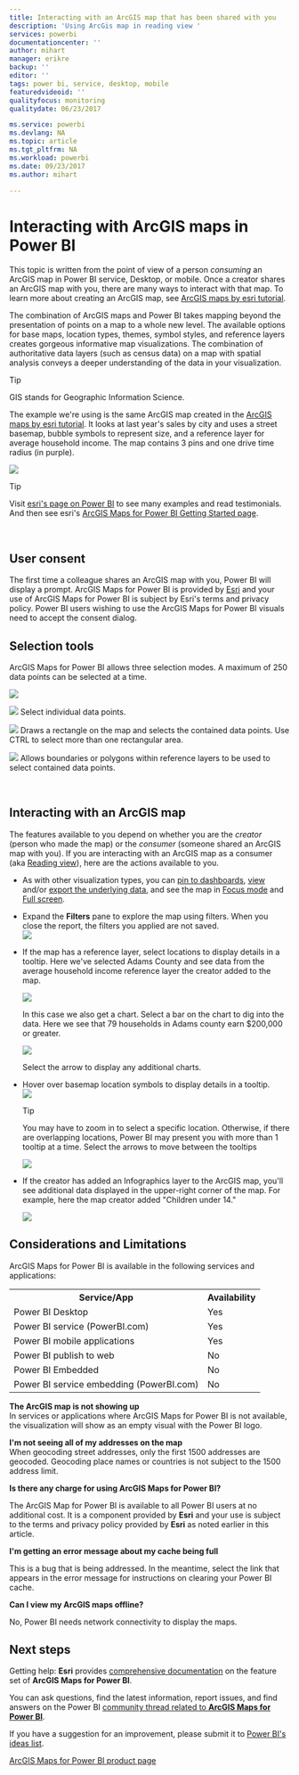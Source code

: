 ```yaml
---
title: Interacting with an ArcGIS map that has been shared with you
description: 'Using ArcGis map in reading view '
services: powerbi
documentationcenter: ''
author: mihart
manager: erikre
backup: ''
editor: ''
tags: power bi, service, desktop, mobile
featuredvideoid: ''
qualityfocus: monitoring
qualitydate: 06/23/2017

ms.service: powerbi
ms.devlang: NA
ms.topic: article
ms.tgt_pltfrm: NA
ms.workload: powerbi
ms.date: 09/23/2017
ms.author: mihart

---
```

# Interacting with ArcGIS maps in Power BI
This topic is written from the point of view of a person *consuming* an ArcGIS map in Power BI service, Desktop, or mobile. Once a creator shares an ArcGIS map with you, there are many ways to interact with that map.  To learn more about creating an ArcGIS map, see [ArcGIS maps by esri tutorial](power-bi-visualization-arcgis.md).

The combination of ArcGIS maps and Power BI takes mapping beyond the presentation of points on a map to a whole new level. The available options for base maps, location types, themes, symbol styles, and reference layers creates gorgeous informative map visualizations. The combination of authoritative data layers (such as census data) on a map with spatial analysis conveys a deeper understanding of the data in your visualization.

> [!TIP]
> GIS stands for Geographic Information Science.
> 
> 

The example we're using is the same ArcGIS map created in the [ArcGIS maps by esri tutorial](power-bi-visualization-arcgis.md). It looks at last year's sales by city and uses a street basemap, bubble symbols to represent size, and a reference layer for average household income. The map contains 3 pins and one drive time radius (in purple).

![](media/power-bi-visualizations-arcgis/power-bi-arcgis-esri-new.png)

> [!TIP]
> Visit [esri's page on Power BI](https://www.esri.com/powerbi) to see many examples and read testimonials. And then see esri's [ArcGIS Maps for Power BI Getting Started page](https://doc.arcgis.com/en/maps-for-powerbi/get-started/about-maps-for-power-bi.htm).
> 
> 

<br/>

## User consent
The first time a colleague shares an ArcGIS map with you, Power BI will display a prompt. ArcGIS Maps for Power BI is provided by [Esri](https://www.esri.com) and your use of ArcGIS Maps for Power BI is subject by Esri's terms and privacy policy. Power BI users wishing to use the ArcGIS Maps for Power BI visuals need to accept the consent dialog.

## Selection tools
ArcGIS Maps for Power BI allows three selection modes. A maximum of 250 data points can be selected at a time.

![](media/power-bi-visualizations-arcgis/power-bi-esri-selection-tools2.png)

![](media/power-bi-visualizations-arcgis/power-bi-esri-selection-single2.png) Select individual data points.

![](media/power-bi-visualizations-arcgis/power-bi-esri-selection-marquee2.png) Draws a rectangle on the map and selects the contained data points. Use CTRL to select more than one rectangular area.

![](media/power-bi-visualizations-arcgis/power-bi-esri-selection-reference-layer2.png) Allows boundaries or polygons within reference layers to be used to select contained data points.

<br/>

## Interacting with an ArcGIS map
The features available to you depend on whether you are the *creator* (person who made the map) or the *consumer* (someone shared an ArcGIS map with you). If you are interacting with an ArcGIS map as a consumer (aka [Reading view](powerbi-service-interact-with-a-report-in-reading-view.md)), here are the actions available to you.

* As with other visualization types, you can [pin to dashboards](powerbi-service-pin-a-tile-to-a-dashboard-from-a-report.md), [view](powerbi-service-reports-see-data.md) and/or [export the underlying data](power-bi-visualization-export-data.md), and see the map in [Focus mode](powerbi-service-display-dash-in-focus-mode.md) and [Full screen](powerbi-service-dash-and-reports-fullscreen.md).    
* Expand the **Filters** pane to explore the map using filters. When you close the report, the filters you applied are not saved.    
    ![](media/power-bi-visualizations-arcgis/power-bi-filter-newer.png)  
* If the map has a reference layer, select locations to display details in a tooltip. Here we've selected Adams County and see data from the average household income reference layer the creator added to the map.
  
    ![](media/power-bi-visualizations-arcgis/power-bi-reference-layer.png)  
  
    In this case we also get a chart. Select a bar on the chart to dig into the data. Here we see that 79 households in Adams county earn $200,000 or greater.
  
    ![](media/power-bi-visualizations-arcgis/power-bi-tooltip-chart.png)
  
    Select the arrow to display any additional charts.
* Hover over basemap location symbols to display details in a tooltip.     
  ![](media/power-bi-visualizations-arcgis/power-bi-arcgis-hover.png)
  
  > [!TIP]
  > You may have to zoom in to select a specific location.  Otherwise, if there are overlapping locations, Power BI may present you with more than 1 tooltip at a time. Select the arrows to move between the tooltips
  > 
  > ![](media/power-bi-visualizations-arcgis/power-bi-3-screens.png)
  > 
  > 
* If the creator has added an Infographics layer to the ArcGIS map, you'll see additional data displayed in the upper-right corner of the map.  For example, here the map creator added "Children under 14."
  
    ![](media/power-bi-visualizations-arcgis/power-bi-demographics.png)

## Considerations and Limitations
ArcGIS Maps for Power BI is available in the following services and applications:

<table>
<tr><th>Service/App</th><th>Availability</th></tr>
<tr>
<td>Power BI Desktop</td>
<td>Yes</td>
</tr>
<tr>
<td>Power BI service (PowerBI.com)</td>
<td>Yes</td>
</tr>
<tr>
<td>Power BI mobile applications</td>
<td>Yes</td>
</tr>
<tr>
<td>Power BI publish to web</td>
<td>No</td>
</tr>
<tr>
<td>Power BI Embedded</td>
<td>No</td>
</tr>
<tr>
<td>Power BI service embedding (PowerBI.com)</td>
<td>No</td>
</tr>
</table>

**The ArcGIS map is not showing up**    
In services or applications where ArcGIS Maps for Power BI is not available, the visualization will show as an empty visual with the Power BI logo.

**I'm not seeing all of my addresses on the map**    
When geocoding street addresses, only the first 1500 addresses are geocoded. Geocoding place names or countries is not subject to the 1500 address limit.

**Is there any charge for using ArcGIS Maps for Power BI?**

The ArcGIS Map for Power BI is available to all Power BI users at no additional cost. It is a component provided by **Esri** and your use is subject to the terms and privacy policy provided by **Esri** as noted earlier in this article.

**I'm getting an error message about my cache being full**

This is a bug that is being addressed.  In the meantime, select the link that appears in the error message for instructions on clearing your Power BI cache.

**Can I view my ArcGIS maps offline?**

No, Power BI needs network connectivity to display the maps.

## Next steps
Getting help: **Esri** provides [comprehensive documentation](https://go.microsoft.com/fwlink/?LinkID=828772) on the feature set of **ArcGIS Maps for Power BI**.

You can ask questions, find the latest information, report issues, and find answers on the Power BI [community thread related to **ArcGIS Maps for Power BI**](https://go.microsoft.com/fwlink/?LinkID=828771).

If you have a suggestion for an improvement, please submit it to [Power BI's ideas list](https://ideas.powerbi.com).

[ArcGIS Maps for Power BI product page](https://www.esri.com/powerbi)

